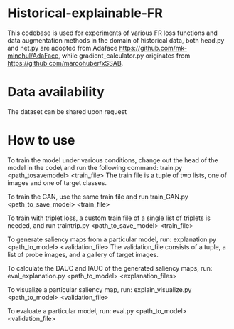 # Historical-explainable-FR
This codebase is used for experiments of various FR loss functions and data augmentation methods in the domain of historical data, both head.py and net.py are adopted from Adaface https://github.com/mk-minchul/AdaFace, while gradient_calculator.py originates from https://github.com/marcohuber/xSSAB.

# Data availability
The dataset can be shared upon request

# How to use
To train the model under various conditions, change out the head  of the model in the code\\
and run the following command: train.py  <path_tosavemodel> <train_file> 
The train file is a tuple of two lists, one of images and one of target classes.

To train the GAN, use the same train file and run train_GAN.py <path_to_save_model> <train_file>

To train with triplet loss, a custom train file of a single list of triplets is needed, and run traintrip.py <path_to_save_model> <train_file>

To generate saliency maps from a particular model, run: explanation.py <path_to_model> <validation_file> 
The validation_file consists of a tuple, a list of probe images, and a gallery of target images. 

To calculate the DAUC and IAUC of the generated saliency maps, run: eval_explanation.py  <path_to_model> <explanation_files>

To visualize a particular saliency map, run: explain_visualize.py <path_to_model> <validation_file> 

To evaluate a particular model, run: eval.py <path_to_model> <validation_file> 

